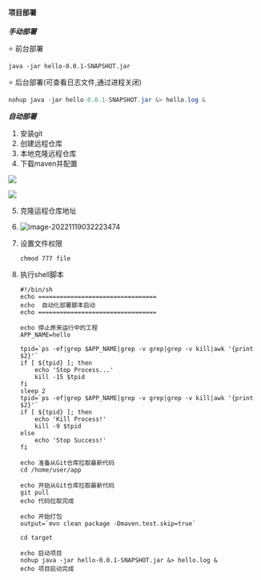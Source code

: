 #### 项目部署

***手动部署***

:star:  前台部署

```text
java -jar hello-0.0.1-SNAPSHOT.jar
```

:star: 后台部署(可查看日志文件,通过进程关闭)

```java
nohup java -jar hello-0.0.1-SNAPSHOT.jar &> hello.log &
```

***自动部署***

1. 安装git
2. 创建远程仓库
3. 本地克隆远程仓库
4. 下载maven并配置

![](https://hougen.oss-cn-guangzhou.aliyuncs.com/blog-img/1710677065-202302010133055.png)

![](https://hougen.oss-cn-guangzhou.aliyuncs.com/blog-img/1710677070-202302010133057.png)

5. 克隆运程仓库地址
6. ![image-20221119032223474](https://hougen.oss-cn-guangzhou.aliyuncs.com/blog-img/1710677074-202302010133058.png)
7. 设置文件权限

   ```shell
   chmod 777 file
   ```
8. 执行shell脚本

   ```shell
   #!/bin/sh
   echo =================================
   echo  自动化部署脚本启动
   echo =================================
   
   echo 停止原来运行中的工程
   APP_NAME=hello
   
   tpid=`ps -ef|grep $APP_NAME|grep -v grep|grep -v kill|awk '{print $2}'`
   if [ ${tpid} ]; then
       echo 'Stop Process...'
       kill -15 $tpid
   fi
   sleep 2
   tpid=`ps -ef|grep $APP_NAME|grep -v grep|grep -v kill|awk '{print $2}'`
   if [ ${tpid} ]; then
       echo 'Kill Process!'
       kill -9 $tpid
   else
       echo 'Stop Success!'
   fi
   
   echo 准备从Git仓库拉取最新代码
   cd /home/user/app
   
   echo 开始从Git仓库拉取最新代码
   git pull
   echo 代码拉取完成
   
   echo 开始打包
   output=`mvn clean package -Dmaven.test.skip=true`
   
   cd target
   
   echo 启动项目
   nohup java -jar hello-0.0.1-SNAPSHOT.jar &> hello.log &
   echo 项目启动完成
   ```
